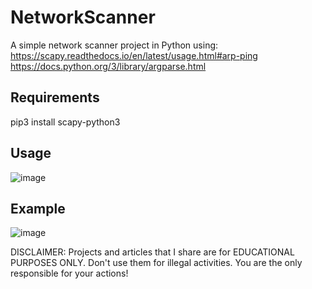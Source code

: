 # NetworkScanner
A simple network scanner project in Python using:<br>
https://scapy.readthedocs.io/en/latest/usage.html#arp-ping<br>
https://docs.python.org/3/library/argparse.html


## Requirements
pip3 install scapy-python3


## Usage
![image](https://user-images.githubusercontent.com/108718585/195919022-e34bde53-405c-4c95-8740-6bda6c9b7385.png)


## Example
![image](https://user-images.githubusercontent.com/108718585/195919476-9566c9c6-4eef-4a41-b281-f07a8f7b58f5.png)

DISCLAIMER: Projects and articles that I share are for EDUCATIONAL PURPOSES ONLY. Don't use them for illegal activities. You are the only responsible for your actions!
